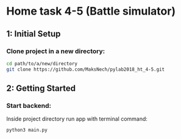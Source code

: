 # Home task 4-5 (Battle simulator)

## 1: Initial Setup

### Clone project in a new directory:
```bash
cd path/to/a/new/directory
git clone https://github.com/MaksNech/pylab2018_ht_4-5.git
```

## 2: Getting Started

### Start backend:
Inside project directory run app with terminal command:
```bash
python3 main.py
```

